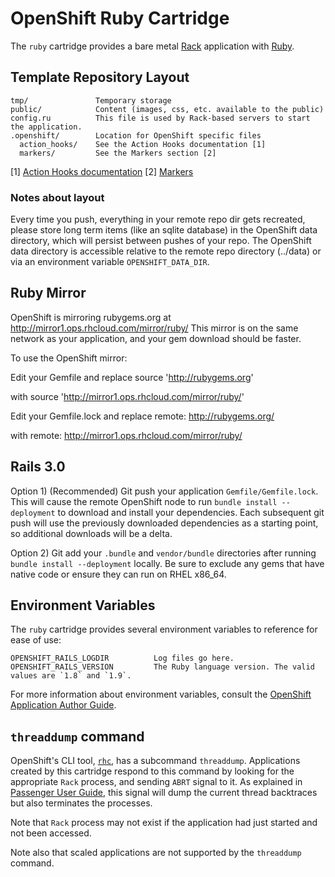 # OpenShift Ruby Cartridge

The `ruby` cartridge provides a bare metal [Rack](http://rack.github.io) application with [Ruby](http://www.ruby-lang.org).

## Template Repository Layout

    tmp/               Temporary storage
    public/            Content (images, css, etc. available to the public)
    config.ru          This file is used by Rack-based servers to start the application.
    .openshift/        Location for OpenShift specific files
      action_hooks/    See the Action Hooks documentation [1]
      markers/         See the Markers section [2]

\[1\] [Action Hooks documentation](https://github.com/openshift/origin-server/blob/master/node/README.writing_applications.md#action-hooks)
\[2\] [Markers](#markers)


### Notes about layout

Every time you push, everything in your remote repo dir gets recreated, please
store long term items (like an sqlite database) in the OpenShift data
directory, which will persist between pushes of your repo.
The OpenShift data directory is accessible relative to the remote repo
directory (../data) or via an environment variable `OPENSHIFT_DATA_DIR`.

## Ruby Mirror

OpenShift is mirroring rubygems.org at http://mirror1.ops.rhcloud.com/mirror/ruby/
This mirror is on the same network as your application, and your gem download should be faster.

To use the OpenShift mirror:

Edit your Gemfile and replace
    source 'http://rubygems.org'

with
    source 'http://mirror1.ops.rhcloud.com/mirror/ruby/'

Edit your Gemfile.lock and replace
    remote: http://rubygems.org/

with
    remote: http://mirror1.ops.rhcloud.com/mirror/ruby/


## Rails 3.0

Option 1) (Recommended) Git push your application `Gemfile/Gemfile.lock`.  This will 
cause the remote OpenShift node to run `bundle install --deployment` to download and 
install your dependencies.  Each subsequent git push will use the previously
downloaded dependencies as a starting point, so additional downloads will be a delta.

Option 2) Git add your `.bundle` and `vendor/bundle` directories after running
`bundle install --deployment` locally.  Be sure to exclude any gems that have native 
code or ensure they can run on RHEL x86_64.


## Environment Variables

The `ruby` cartridge provides several environment variables to reference for ease
of use:

    OPENSHIFT_RAILS_LOGDIR          Log files go here.
    OPENSHIFT_RAILS_VERSION         The Ruby language version. The valid values are `1.8` and `1.9`.

For more information about environment variables, consult the
[OpenShift Application Author Guide](https://github.com/openshift/origin-server/blob/master/node/README.writing_applications.md).

## `threaddump` command

OpenShift's CLI tool, [`rhc`](https://rubygems.org/gems/rhc), has a subcommand
`threaddump`.
Applications created by this cartridge respond to this command by looking
for the appropriate `Rack` process, and sending `ABRT` signal to it.
As explained in [Passenger User Guide](http://www.modrails.com/documentation/Users%20guide%20Apache.html#debugging_frozen),
this signal will dump the current thread backtraces but also terminates
the processes.

Note that `Rack` process may not exist if the application had just started
and not been accessed.

Note also that scaled applications are not supported by the `threaddump`
command.
